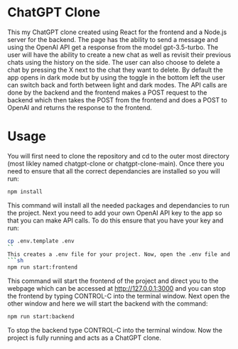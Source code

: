 # ChatGPT Clone
This my ChatGPT clone created using React for the frontend and a Node.js server for the backend. The page has the ability to send a message and using the OpenAI API get a response from the model gpt-3.5-turbo. The user will have the ability to create a new chat as well as revisit their previous chats using the history on the side. The user can also choose to delete a chat by pressing the X next to the chat they want to delete. By default the app opens in dark mode but by using the toggle in the bottom left the user can switch back and forth between light and dark modes. The API calls are done by the backend and the frontend makes a POST request to the backend which then takes the POST from the frontend and does a POST to OpenAI and returns the response to the frontend. 

# Usage
You will first need to clone the repository and cd to the outer most directory (most likley named chatgpt-clone or chatgpt-clone-main). Once there you need to ensure that all the correct dependancies are installed so you will run:
```sh
npm install
```
This command will install all the needed packages and dependancies to run the project. Next you need to add your own OpenAI API key to the app so that you can make API calls. To do this ensure that you have your key and run:
```sh
cp .env.template .env
``
This creates a .env file for your project. Now, open the .env file and put you API key where it says PLACE_YOUR_API_KEY_HERE. Now you are ready to start the project. You need to have two terminal windows open both in the same directory (the same one where you ran npm install) where one window is for the frontend and the other is for the backend. In the first terminal we will start the frontend by running:
```sh
npm run start:frontend
```
This command will start the frontend of the project and direct you to the webpage which can be accessed at http://127.0.0.1:3000 and you can stop the frontend by typing CONTROL-C into the terminal window. Next open the other window and here we will start the backend with the command:
```sh
npm run start:backend
```
To stop the backend type CONTROL-C into the terminal window. Now the project is fully running and acts as a ChatGPT clone.
